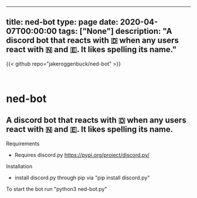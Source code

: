 
---
title: ned-bot
type: page
date: 2020-04-07T00:00:00
tags: ["None"]
description: "A discord bot that reacts with 🇩 when any users react with 🇳 and 🇪. It likes spelling its name."
---

{{< github repo="jakeroggenbuck/ned-bot" >}}

<br>

# ned-bot
## A discord bot that reacts with 🇩 when any users react with 🇳 and 🇪. It likes spelling its name.
Requirements
- Requires discord.py https://pypi.org/project/discord.py/

Installation
- install discord.py through pip via "pip install discord.py"

To start the bot run "python3 ned-bot.py"


